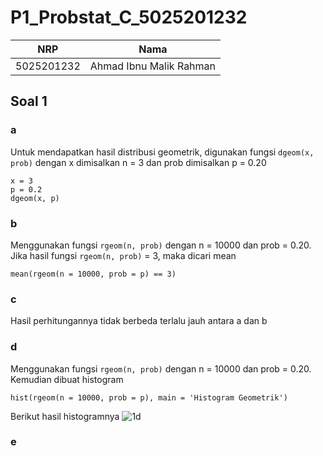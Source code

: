 # P1_Probstat_C_5025201232
|NRP|Nama|
|--------------|--------------|
|5025201232|Ahmad Ibnu Malik Rahman|

## Soal 1
### a
Untuk mendapatkan hasil distribusi geometrik, digunakan fungsi `dgeom(x, prob)` dengan x dimisalkan n = 3 dan prob dimisalkan p = 0.20 
```
x = 3
p = 0.2
dgeom(x, p)
```
### b
Menggunakan fungsi `rgeom(n, prob)` dengan n = 10000 dan prob = 0.20. Jika hasil fungsi `rgeom(n, prob)` = 3, maka dicari mean
```
mean(rgeom(n = 10000, prob = p) == 3)
```
### c
Hasil perhitungannya tidak berbeda terlalu jauh antara a dan b

### d
Menggunakan fungsi `rgeom(n, prob)` dengan n = 10000 dan prob = 0.20. Kemudian dibuat histogram
```
hist(rgeom(n = 10000, prob = p), main = 'Histogram Geometrik')
```
Berikut hasil histogramnya
![1d](<img width="431" alt="image" src="https://user-images.githubusercontent.com/81419886/162626261-b6b8bf4b-b0cc-4966-8082-58cd3cb93fbd.png">)

### e

